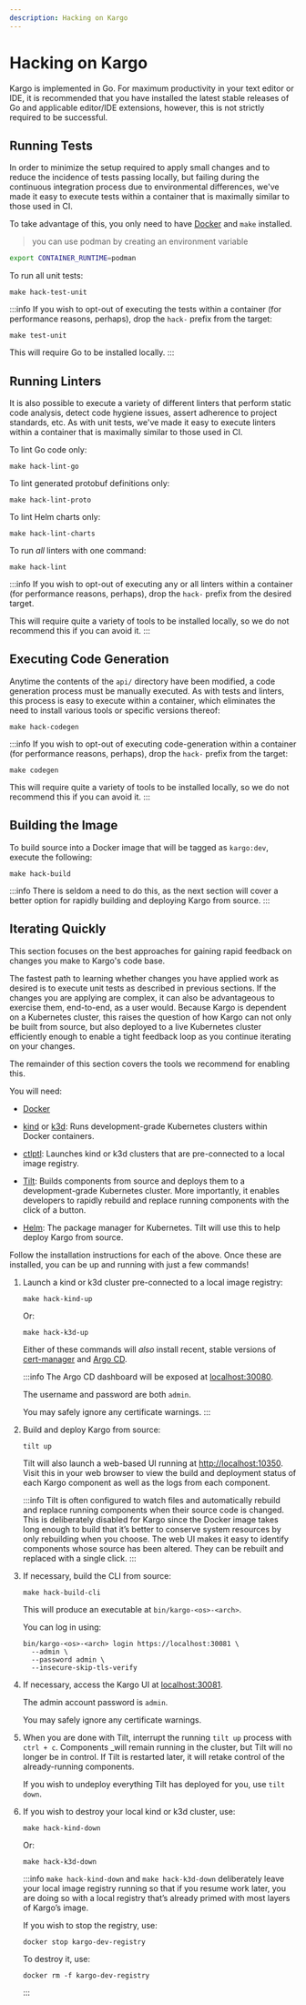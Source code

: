 ```yaml
---
description: Hacking on Kargo
---
```


# Hacking on Kargo

Kargo is implemented in Go. For maximum productivity in your text editor or IDE,
it is recommended that you have installed the latest stable releases of Go and
applicable editor/IDE extensions, however, this is not strictly required to be
successful.

## Running Tests

In order to minimize the setup required to apply small changes and to reduce the
incidence of tests passing locally, but failing during the continuous
integration process due to environmental differences, we've made it easy to
execute tests within a container that is maximally similar to those used in CI.

To take advantage of this, you only need to have
[Docker](https://docs.docker.com/engine/install/) and `make` installed.
> you can use podman by creating an environment variable

```bash
export CONTAINER_RUNTIME=podman
```

<!-- [How to config podman socket](https://docs.podman.ioen/latest/markdown/podman-system-service.1.html#examples) -->


To run all unit tests:

```shell
make hack-test-unit
```

:::info
If you wish to opt-out of executing the tests within a container (for
performance reasons, perhaps), drop the `hack-` prefix from the target:

```shell
make test-unit
```

This will require Go to be installed locally.
:::

## Running Linters

It is also possible to execute a variety of different linters that perform
static code analysis, detect code hygiene issues, assert adherence to project
standards, etc. As with unit tests, we've made it easy to execute linters within
a container that is maximally similar to those used in CI.

To lint Go code only:

```shell
make hack-lint-go
```

To lint generated protobuf definitions only:

```shell
make hack-lint-proto
```

To lint Helm charts only:

```shell
make hack-lint-charts
```

To run _all_ linters with one command:

```shell
make hack-lint
```

:::info
If you wish to opt-out of executing any or all linters within a container (for
performance reasons, perhaps), drop the `hack-` prefix from the desired target.

This will require quite a variety of tools to be installed locally, so we do not
recommend this if you can avoid it.
:::

## Executing Code Generation

Anytime the contents of the `api/` directory have been modified, a code
generation process must be manually executed. As with tests and linters, this
process is easy to execute within a container, which eliminates the need to
install various tools or specific versions thereof:

```shell
make hack-codegen
```

:::info
If you wish to opt-out of executing code-generation within a container (for
performance reasons, perhaps), drop the `hack-` prefix from the target:

```shell
make codegen
```

This will require quite a variety of tools to be installed locally, so we do not
recommend this if you can avoid it.
:::

## Building the Image

To build source into a Docker image that will be tagged as `kargo:dev`,
execute the following:

```shell
make hack-build
```

:::info
There is seldom a need to do this, as the next section will cover a better
option for rapidly building and deploying Kargo from source.
:::

## Iterating Quickly

This section focuses on the best approaches for gaining rapid feedback on
changes you make to Kargo's code base.

The fastest path to learning whether changes you have applied work as desired is
to execute unit tests as described in previous sections. If the changes you are
applying are complex, it can also be advantageous to exercise them, end-to-end,
as a user would. Because Kargo is dependent on a Kubernetes cluster, this raises
the question of how Kargo can not only be built from source, but also deployed
to a live Kubernetes cluster efficiently enough to enable a tight feedback loop
as you continue iterating on your changes.

The remainder of this section covers the tools we recommend for enabling this.

You will need:

* [Docker](https://docs.docker.com/engine/install/)

* [kind](https://kind.sigs.k8s.io/#installation-and-usage) or
  [k3d](https://k3d.io): Runs development-grade Kubernetes clusters within
  Docker containers.

* [ctlptl](https://github.com/tilt-dev/ctlptl#how-do-i-install-it): Launches
  kind or k3d clusters that are pre-connected to a local image registry.

* [Tilt](https://docs.tilt.dev/#macoslinux): Builds components from source and
  deploys them to a development-grade Kubernetes cluster. More importantly, it
  enables developers to rapidly rebuild and replace running components with the
  click of a button.

* [Helm](https://helm.sh/docs/intro/install/): The package manager for
  Kubernetes. Tilt will use this to help deploy Kargo from source.

Follow the installation instructions for each of the above. Once these are
installed, you can be up and running with just a few commands!

1. Launch a kind or k3d cluster pre-connected to a local image registry:

   ```shell
   make hack-kind-up
   ```

   Or:

   ```shell
   make hack-k3d-up
   ```

   Either of these commands will _also_ install recent, stable versions of
   [cert-manager](https://cert-manager.io/) and
   [Argo CD](https://argoproj.github.io/cd/).

   :::info
   The Argo CD dashboard will be exposed at
   [localhost:30080](https://localhost:30080).

   The username and password are both `admin`.

   You may safely ignore any certificate warnings.
   :::

1. Build and deploy Kargo from source:

   ```shell
   tilt up
   ```

   Tilt will also launch a web-based UI running at
   [http://localhost:10350](http://localhost:10350). Visit this in your web
   browser to view the build and deployment status of each Kargo component as
   well as the logs from each component.

   :::info
   Tilt is often configured to watch files and automatically rebuild and replace
   running components when their source code is changed. This is deliberately
   disabled for Kargo since the Docker image takes long enough to build that
   it’s better to conserve system resources by only rebuilding when you choose.
   The web UI makes it easy to identify components whose source has been
   altered. They can be rebuilt and replaced with a single click.
   :::

1. If necessary, build the CLI from source:

   ```shell
   make hack-build-cli
   ```

   This will produce an executable at `bin/kargo-<os>-<arch>`.

   You can log in using:

   ```shell
   bin/kargo-<os>-<arch> login https://localhost:30081 \
     --admin \
     --password admin \
     --insecure-skip-tls-verify
   ```

1. If necessary, access the Kargo UI at
   [localhost:30081](https://localhost:30081).

   The admin account password is `admin`.

   You may safely ignore any certificate warnings.

1. When you are done with Tilt, interrupt the running `tilt up` process with
   `ctrl + c`. Components _will remain running in the cluster, but Tilt will no
   longer be in control. If Tilt is restarted later, it will retake control of
   the already-running components.

   If you wish to undeploy everything Tilt has deployed for you, use `tilt
   down`.

1. If you wish to destroy your local kind or k3d cluster, use:

   ```shell
   make hack-kind-down
   ```

   Or:

   ```shell
   make hack-k3d-down
   ```

   :::info
   `make hack-kind-down` and `make hack-k3d-down` deliberately leave your local image registry
   running so that if you resume work later, you are doing so with a local
   registry that’s already primed with most layers of Kargo’s image.

   If you wish to stop the registry, use:

   ```shell
   docker stop kargo-dev-registry
   ```

   To destroy it, use:

   ```shell
   docker rm -f kargo-dev-registry
   ```

   :::
